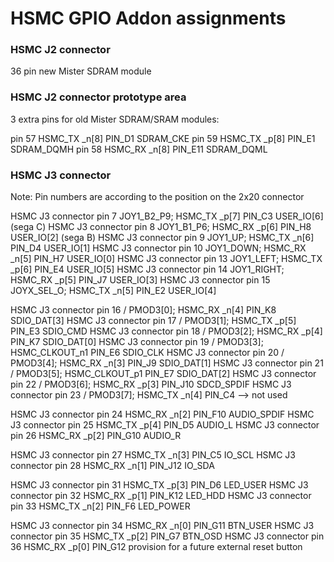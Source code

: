 # HSMC GPIO Addon assignments

### HSMC J2 connector 

36 pin new Mister SDRAM module

### HSMC J2 connector prototype area

3 extra pins for old Mister SDRAM/SRAM modules:

pin 57 HSMC_TX _n[8] PIN_D1   SDRAM_CKE
pin 59 HSMC_TX _p[8] PIN_E1    SDRAM_DQMH
pin 58 HSMC_RX _n[8] PIN_E11  SDRAM_DQML



### HSMC J3 connector 

Note: Pin numbers are according to the position on the 2x20 connector

HSMC J3 connector pin 7   JOY1_B2_P9;    HSMC_TX _p[7] PIN_C3  USER_IO[6]  (sega C)
HSMC J3 connector pin 8   JOY1_B1_P6;    HSMC_RX _p[6] PIN_H8  USER_IO[2]  (sega B)
HSMC J3 connector pin 9   JOY1_UP;          HSMC_TX _n[6] PIN_D4  USER_IO[1]
HSMC J3 connector pin 10  JOY1_DOWN;  HSMC_RX _n[5] PIN_H7  USER_IO[0]
HSMC J3 connector pin 13  JOY1_LEFT;      HSMC_TX _p[6] PIN_E4   USER_IO[5]
HSMC J3 connector pin 14  JOY1_RIGHT;   HSMC_RX _p[5] PIN_J7    USER_IO[3]
HSMC J3 connector pin 15  JOYX_SEL_O;   HSMC_TX _n[5] PIN_E2   USER_IO[4]

HSMC J3 connector pin 16 / PMOD3[0];  HSMC_RX _n[4] PIN_K8    SDIO_DAT[3]
HSMC J3 connector pin 17 / PMOD3[1];  HSMC_TX _p[5] PIN_E3    SDIO_CMD
HSMC J3 connector pin 18 / PMOD3[2];  HSMC_RX _p[4] PIN_K7    SDIO_DAT[0]
HSMC J3 connector pin 19 / PMOD3[3];  HSMC_CLKOUT_n1  PIN_E6  SDIO_CLK
HSMC J3 connector pin 20 / PMOD3[4];  HSMC_RX _n[3] PIN_J9          SDIO_DAT[1]
HSMC J3 connector pin 21 / PMOD3[5];  HSMC_CLKOUT_p1  PIN_E7  SDIO_DAT[2]
HSMC J3 connector pin 22 / PMOD3[6];  HSMC_RX _p[3] PIN_J10        SDCD_SPDIF
HSMC J3 connector pin 23 / PMOD3[7];  HSMC_TX _n[4] PIN_C4   -->  not used

HSMC J3 connector pin 24 HSMC_RX _n[2] PIN_F10   AUDIO_SPDIF
HSMC J3 connector pin 25 HSMC_TX _p[4] PIN_D5    AUDIO_L
HSMC J3 connector pin 26 HSMC_RX _p[2] PIN_G10  AUDIO_R

HSMC J3 connector pin 27 HSMC_TX _n[3] PIN_C5   IO_SCL
HSMC J3 connector pin 28 HSMC_RX _n[1] PIN_J12  IO_SDA

HSMC J3 connector pin 31 HSMC_TX _p[3] PIN_D6    LED_USER
HSMC J3 connector pin 32 HSMC_RX _p[1] PIN_K12  LED_HDD
HSMC J3 connector pin 33 HSMC_TX _n[2] PIN_F6     LED_POWER

HSMC J3 connector pin 34 HSMC_RX _n[0]  PIN_G11  BTN_USER
HSMC J3 connector pin 35 HSMC_TX _p[2]  PIN_G7    BTN_OSD
HSMC J3 connector pin 36 HSMC_RX _p[0]  PIN_G12  provision for a future external reset button